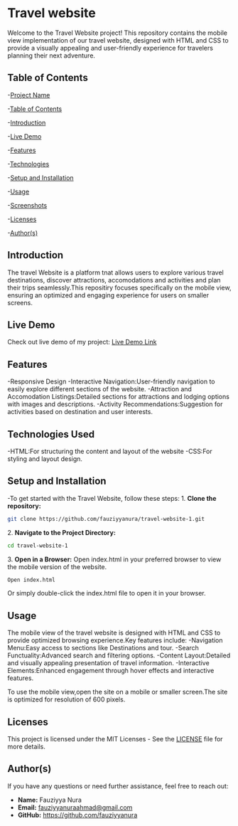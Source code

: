 # Travel website 
Welcome to the Travel Website project! This repository contains the mobile view implementation of our travel website, designed with HTML and CSS to provide a visually appealing and user-friendly experience for travelers planning their next adventure.


## Table of Contents
-[Project Name](#Project-Name)

-[Table of Contents](#Table-of-Contents)

-[Introduction](#Introduction)

-[Live Demo](#Live-Demo)

-[Features](#Features)

-[Technologies](#Technologies)

-[Setup and Installation](#Setup-and-Installation)

-[Usage](#Usage)

-[Screenshots](#Screenshots)

-[Licenses](#Licenses)

-[Author(s)](#authors)

## Introduction
The travel Website is a platform tnat allows users to explore various travel destinations, discover attractions, accomodations and activities and plan their trips seamlessly.This repositiry focuses specifically on the mobile view, ensuring an optimized and engaging experience for users on smaller screens.

## Live Demo
Check out live demo of my project: [Live Demo Link](https://travel-landing-app.onrender.com)


## Features
-Responsive Design
-Interactive Navigation:User-friendly navigation to easily explore different sections of the website.
-Attraction and Accomodation Listings:Detailed sections for attractions and lodging options with images and descriptions.
-Activity Recommendations:Suggestion for activities based on destination and user interests.

## Technologies Used
-HTML:For structuring the content and layout of the website
-CSS:For styling and layout design.

## Setup and Installation
-To get started with the Travel Website, follow these steps:
1\. **Clone the repository:**

```sh
git clone https://github.com/fauziyyanura/travel-website-1.git

```

2\. **Navigate to the Project Directory:**

```sh
cd travel-website-1

```
3\. **Open in a Browser:**
Open index.html in your preferred browser to view the mobile version of the website.

```sh
Open index.html

```
Or simply double-click the index.html file to open it in your browser.

## Usage
The mobile view of the travel website is designed with HTML and CSS to provide optimized browsing experience.Key features include:
-Navigation Menu:Easy access to sections like Destinations and tour.
-Search Functuality:Advanced search and filtering options.
-Content Layout:Detailed and visually appealing presentation of travel information.
-Interactive Elements:Enhanced engagement through hover effects and interactive features.

To use the mobile view,open the site on a mobile or smaller screen.The site is optimized for resolution of 600 pixels.

## Licenses
This project is licensed under the MIT Licenses - See the [LICENSE](LICENSE) file for more details.

## Author(s)
If you have any questions or need further assistance, feel free to reach out:
- **Name:** Fauziyya Nura
- **Email:** fauziyyanuraahmad@gmail.com
- **GitHub:** https://github.com/fauziyyanura



